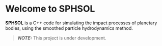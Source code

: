 # Welcome to SPHSOL

**SPHSOL** is a C++ code for simulating the impact processes of planetary bodies, using the smoothed particle hydrodynamics method.

>**_NOTE:_** This project is under development.
